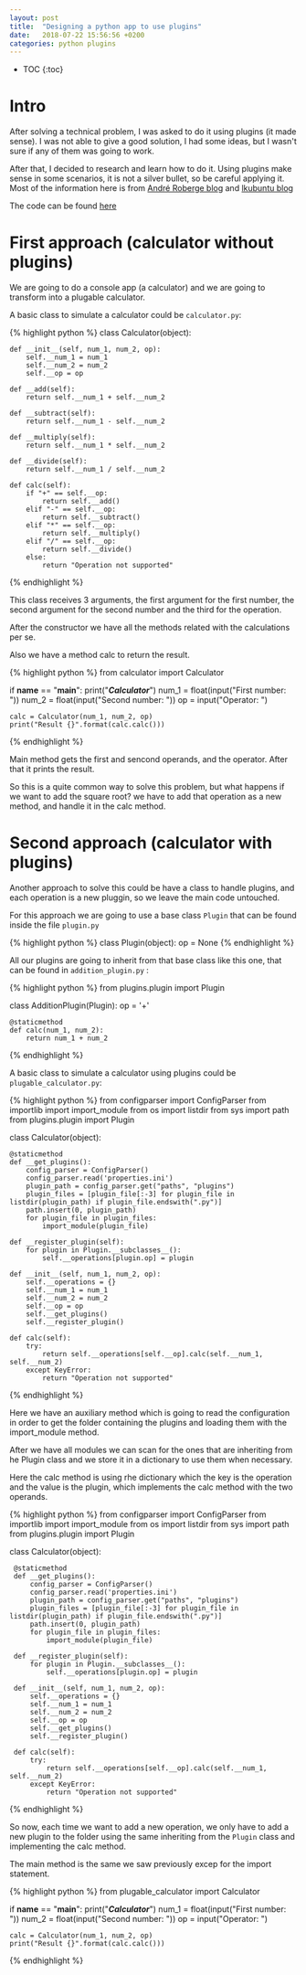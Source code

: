 ```yaml
---
layout: post
title:  "Designing a python app to use plugins"
date:   2018-07-22 15:56:56 +0200
categories: python plugins
---
```


* TOC
{:toc}


# Intro

After solving a technical problem, I was asked to do it using plugins (it made sense). 
I was not able to give a good solution, I had some ideas, but I wasn't sure if any of them was going to work.

After that, I decided to research and learn how to do it. Using plugins make sense in some scenarios, it is not a  silver 
bullet, so be careful applying it. Most of the information here is from [André Roberge blog][André_Roberge-blog] 
and [lkubuntu blog][lkubuntu-blog]

The code can be found [here][github-code-sample]

# First approach (calculator without plugins)

We are going to do a console app (a calculator) and we are going to transform into a plugable calculator.

A basic class to simulate a calculator could be `calculator.py`: 


{% highlight python %}
class Calculator(object):

    def __init__(self, num_1, num_2, op):
        self.__num_1 = num_1
        self.__num_2 = num_2
        self.__op = op

    def __add(self):
        return self.__num_1 + self.__num_2

    def __subtract(self):
        return self.__num_1 - self.__num_2

    def __multiply(self):
        return self.__num_1 * self.__num_2

    def __divide(self):
        return self.__num_1 / self.__num_2

    def calc(self):
        if "+" == self.__op:
            return self.__add()
        elif "-" == self.__op:
            return self.__subtract()
        elif "*" == self.__op:
            return self.__multiply()
        elif "/" == self.__op:
            return self.__divide()
        else:
            return "Operation not supported"
{% endhighlight %}


This class receives 3 arguments, the first argument for the first number, the second argument for the second number 
and the third for the operation.

After the constructor we have all the methods related with the calculations per se.

Also we have a method calc to return the result.

{% highlight python %}
from calculator import Calculator

if __name__ == "__main__":
    print("*****Calculator*****")
    num_1 = float(input("First number: "))
    num_2 = float(input("Second number: "))
    op = input("Operator: ")

    calc = Calculator(num_1, num_2, op)
    print("Result {}".format(calc.calc()))
{% endhighlight %}

Main method gets the first and sencond operands, and the operator. After that it prints the result.

So this is a quite common way to solve this problem, but what happens if we want to add the square root? we have to 
add that operation as a new method, and handle it in the calc method.


# Second approach (calculator with plugins)


Another approach to solve this could be have a class to handle plugins, and each operation is a new pluggin, so we leave
the main code untouched.

For this approach we are going to use a base class `Plugin` that can be found inside the file `plugin.py` 

{% highlight python %}
class Plugin(object):
    op = None
{% endhighlight %}


All our plugins are going to inherit from that base class like this one, that can be found in `addition_plugin.py` :

{% highlight python %}
from plugins.plugin import Plugin


class AdditionPlugin(Plugin):
    op = '+'

    @staticmethod
    def calc(num_1, num_2):
        return num_1 + num_2
{% endhighlight %}

A basic class to simulate a calculator using plugins could be `plugable_calculator.py`: 
 
{% highlight python %}
from configparser import ConfigParser
from importlib import import_module
from os import listdir
from sys import path
from plugins.plugin import Plugin


class Calculator(object):

    @staticmethod
    def __get_plugins():
        config_parser = ConfigParser()
        config_parser.read('properties.ini')
        plugin_path = config_parser.get("paths", "plugins")
        plugin_files = [plugin_file[:-3] for plugin_file in listdir(plugin_path) if plugin_file.endswith(".py")]
        path.insert(0, plugin_path)
        for plugin_file in plugin_files:
            import_module(plugin_file)

    def __register_plugin(self):
        for plugin in Plugin.__subclasses__():
            self.__operations[plugin.op] = plugin

    def __init__(self, num_1, num_2, op):
        self.__operations = {}
        self.__num_1 = num_1
        self.__num_2 = num_2
        self.__op = op
        self.__get_plugins()
        self.__register_plugin()

    def calc(self):
        try:
            return self.__operations[self.__op].calc(self.__num_1, self.__num_2)
        except KeyError:
            return "Operation not supported"
{% endhighlight %}
 
 Here we have an auxiliary method which is going to read the configuration in order to get the folder containing the 
 plugins and loading them with the import_module method.
 
 After we have all modules we can scan for the ones that are inheriting from he Plugin class and we store it in a 
 dictionary to use them when necessary.
 
 Here the calc method is using rhe dictionary which the key is the operation and the value is the plugin, which 
 implements the calc method with the two operands.
 
 
{% highlight python %}
 from configparser import ConfigParser
 from importlib import import_module
 from os import listdir
 from sys import path
 from plugins.plugin import Plugin
 
 
 class Calculator(object):
 
     @staticmethod
     def __get_plugins():
         config_parser = ConfigParser()
         config_parser.read('properties.ini')
         plugin_path = config_parser.get("paths", "plugins")
         plugin_files = [plugin_file[:-3] for plugin_file in listdir(plugin_path) if plugin_file.endswith(".py")]
         path.insert(0, plugin_path)
         for plugin_file in plugin_files:
             import_module(plugin_file)
 
     def __register_plugin(self):
         for plugin in Plugin.__subclasses__():
             self.__operations[plugin.op] = plugin
 
     def __init__(self, num_1, num_2, op):
         self.__operations = {}
         self.__num_1 = num_1
         self.__num_2 = num_2
         self.__op = op
         self.__get_plugins()
         self.__register_plugin()
 
     def calc(self):
         try:
             return self.__operations[self.__op].calc(self.__num_1, self.__num_2)
         except KeyError:
             return "Operation not supported"
{% endhighlight %}

So now, each time we want to add a new operation, we only have to  add a new plugin to the folder using the same 
inheriting from the `Plugin` class and implementing the calc method.


The main method is the same we saw previously excep for the import statement.

{% highlight python %}
from plugable_calculator import Calculator

if __name__ == "__main__":
    print("*****Calculator*****")
    num_1 = float(input("First number: "))
    num_2 = float(input("Second number: "))
    op = input("Operator: ")

    calc = Calculator(num_1, num_2, op)
    print("Result {}".format(calc.calc()))
{% endhighlight %}




[André_Roberge-blog]: https://aroberge.blogspot.com/2008/12/plugins-part-1-application.html
[lkubuntu-blog]:      https://lkubuntu.wordpress.com/2012/10/02/writing-a-python-plugin-api/
[github-code-sample]: https://github.com/dionisioC/python_plugin_example